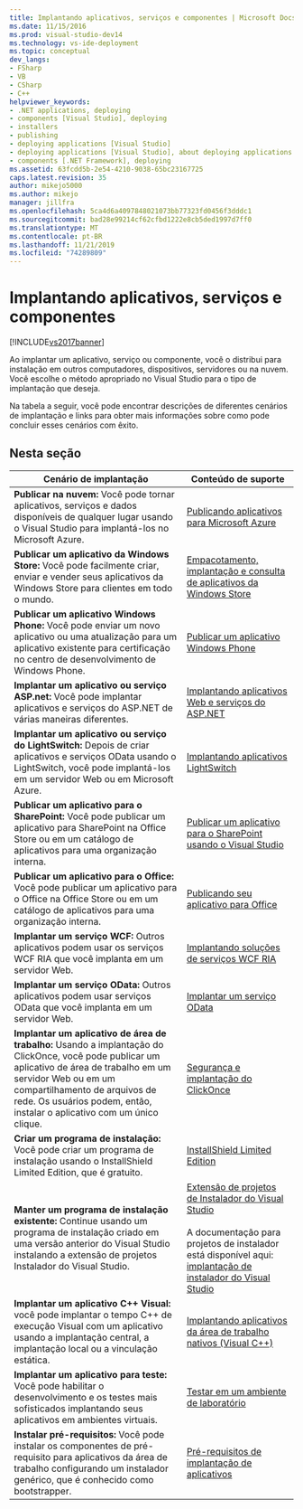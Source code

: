 ```yaml
---
title: Implantando aplicativos, serviços e componentes | Microsoft Docs
ms.date: 11/15/2016
ms.prod: visual-studio-dev14
ms.technology: vs-ide-deployment
ms.topic: conceptual
dev_langs:
- FSharp
- VB
- CSharp
- C++
helpviewer_keywords:
- .NET applications, deploying
- components [Visual Studio], deploying
- installers
- publishing
- deploying applications [Visual Studio]
- deploying applications [Visual Studio], about deploying applications
- components [.NET Framework], deploying
ms.assetid: 63fcdd5b-2e54-4210-9038-65bc23167725
caps.latest.revision: 35
author: mikejo5000
ms.author: mikejo
manager: jillfra
ms.openlocfilehash: 5ca4d6a4097848021073bb77323fd0456f3dddc1
ms.sourcegitcommit: bad28e99214cf62cfbd1222e8cb5ded1997d7ff0
ms.translationtype: MT
ms.contentlocale: pt-BR
ms.lasthandoff: 11/21/2019
ms.locfileid: "74289809"
---
```

# <a name="deploying-applications-services-and-components"></a>Implantando aplicativos, serviços e componentes
[!INCLUDE[vs2017banner](../includes/vs2017banner.md)]

Ao implantar um aplicativo, serviço ou componente, você o distribui para instalação em outros computadores, dispositivos, servidores ou na nuvem. Você escolhe o método apropriado no Visual Studio para o tipo de implantação que deseja.  
  
 Na tabela a seguir, você pode encontrar descrições de diferentes cenários de implantação e links para obter mais informações sobre como pode concluir esses cenários com êxito.  
  
## <a name="in-this-section"></a>Nesta seção  
  
|Cenário de implantação|Conteúdo de suporte|  
|-------------------------|------------------------|  
|**Publicar na nuvem:** Você pode tornar aplicativos, serviços e dados disponíveis de qualquer lugar usando o Visual Studio para implantá-los no Microsoft Azure.|[Publicando aplicativos para Microsoft Azure](/visualstudio/deployment/quickstart-deploy-to-azure)|  
|**Publicar um aplicativo da Windows Store:** Você pode facilmente criar, enviar e vender seus aplicativos da Windows Store para clientes em todo o mundo.|[Empacotamento, implantação e consulta de aplicativos da Windows Store](https://msdn.microsoft.com/library/hh446593\(v=vs.85\).aspx)|  
|**Publicar um aplicativo Windows Phone:** Você pode enviar um novo aplicativo ou uma atualização para um aplicativo existente para certificação no centro de desenvolvimento de Windows Phone.|[Publicar um aplicativo Windows Phone](https://developer.microsoft.com/)|  
|**Implantar um aplicativo ou serviço ASP.net:** Você pode implantar aplicativos e serviços do ASP.NET de várias maneiras diferentes.|[Implantando aplicativos Web e serviços do ASP.NET](https://docs.microsoft.com/aspnet/mvc/overview/deployment/)|  
|**Implantar um aplicativo ou serviço do LightSwitch:** Depois de criar aplicativos e serviços OData usando o LightSwitch, você pode implantá-los em um servidor Web ou em Microsoft Azure.|[Implantando aplicativos LightSwitch](https://msdn.microsoft.com/library/4818d933-295c-4ecc-9148-7ad9ca28dcdb)|  
|**Publicar um aplicativo para o SharePoint:** Você pode publicar um aplicativo para SharePoint na Office Store ou em um catálogo de aplicativos para uma organização interna.|[Publicar um aplicativo para o SharePoint usando o Visual Studio](https://msdn.microsoft.com/library/office/jj220044\(v=office.15\).aspx)|  
|**Publicar um aplicativo para o Office:** Você pode publicar um aplicativo para o Office na Office Store ou em um catálogo de aplicativos para uma organização interna.|[Publicando seu aplicativo para Office](https://msdn.microsoft.com/library/office/fp123515.aspx)|  
|**Implantar um serviço WCF:** Outros aplicativos podem usar os serviços WCF RIA que você implanta em um servidor Web.|[Implantando soluções de serviços WCF RIA](https://msdn.microsoft.com/library/ff426912\(v=vs.91\).aspx)|  
|**Implantar um serviço OData:** Outros aplicativos podem usar serviços OData que você implanta em um servidor Web.|[Implantar um serviço OData](https://msdn.microsoft.com/library/hh973447.aspx)|  
|**Implantar um aplicativo de área de trabalho:** Usando a implantação do ClickOnce, você pode publicar um aplicativo de área de trabalho em um servidor Web ou em um compartilhamento de arquivos de rede. Os usuários podem, então, instalar o aplicativo com um único clique.|[Segurança e implantação do ClickOnce](../deployment/clickonce-security-and-deployment.md)|  
|**Criar um programa de instalação:** Você pode criar um programa de instalação usando o InstallShield Limited Edition, que é gratuito.|[InstallShield Limited Edition](../deployment/installshield-limited-edition.md)|  
|**Manter um programa de instalação existente:** Continue usando um programa de instalação criado em uma versão anterior do Visual Studio instalando a extensão de projetos Instalador do Visual Studio.|[Extensão de projetos de Instalador do Visual Studio](https://devblogs.microsoft.com/visualstudio/visual-studio-installer-projects-extension/)<br /><br /> A documentação para projetos de instalador está disponível aqui: [implantação de instalador do Visual Studio](https://msdn.microsoft.com/library/2kt85ked\(v=vs.100\).aspx)|  
|**Implantar um aplicativo C++ Visual:** você pode implantar o tempo C++ de execução Visual com um aplicativo usando a implantação central, a implantação local ou a vinculação estática.|[Implantando aplicativos da área de trabalho nativos (Visual C++)](/cpp/windows/deploying-native-desktop-applications-visual-cpp)|  
|**Implantar um aplicativo para teste:** Você pode habilitar o desenvolvimento e os testes mais sofisticados implantando seus aplicativos em ambientes virtuais.|[Testar em um ambiente de laboratório](https://msdn.microsoft.com/library/14ba54c8-a158-4a6e-b00a-b00ae960feb8)|  
|**Instalar pré-requisitos:** Você pode instalar os componentes de pré-requisito para aplicativos da área de trabalho configurando um instalador genérico, que é conhecido como bootstrapper.|[Pré-requisitos de implantação de aplicativos](../deployment/application-deployment-prerequisites.md)|
